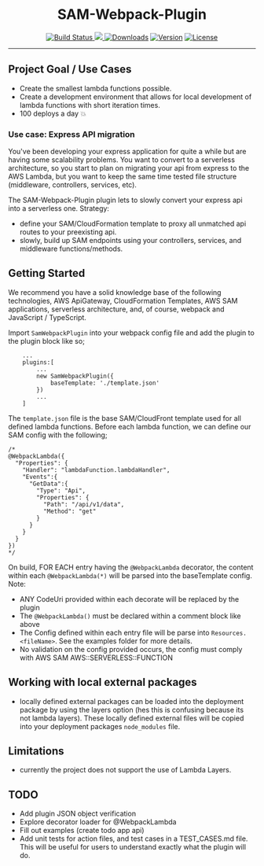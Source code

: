 <h1 style="text-align:center"> SAM-Webpack-Plugin</h1>

<p style="text-align:center">
  <a href="https://circleci.com/gh/garrettculos/sam-webpack-plugin/tree/dev">
    <img src="https://circleci.com/gh/GarrettCulos/sam-webpack-plugin.svg?style=shield&circle-token=e22c541987ebae9756fcf4ab3774cf887d20bfa0" alt="Build Status">
  </a>  
  <a href="https://codecov.io/gh/GarrettCulos/sam-webpack-plugin">
    <img src="https://codecov.io/gh/GarrettCulos/sam-webpack-plugin/branch/master/graph/badge.svg" />
  </a>
  <a href="https://www.npmjs.com/package/sam-webpack-plugin"><img src="https://img.shields.io/npm/dt/sam-webpack-plugin.svg" alt="Downloads"></a>
  <a href="https://www.npmjs.com/package/sam-webpack-plugin"><img src="https://img.shields.io/npm/v/sam-webpack-plugin.svg" alt="Version"></a>
  <a href="https://www.npmjs.com/package/sam-webpack-plugin"><img src="https://img.shields.io/npm/l/sam-webpack-plugin.svg" alt="License"></a>
</p>

---

## Project Goal / Use Cases

- Create the smallest lambda functions possible.
- Create a development environment that allows for local development of lambda functions with short iteration times.
- 100 deploys a day :boom:

### Use case: Express API migration

You've been developing your express application for quite a while but are having some scalability problems. You want to convert to a serverless architecture, so you start to plan on migrating your api from express to the AWS Lambda, but you want to keep the same time tested file structure (middleware, controllers, services, etc).

The SAM-Webpack-Plugin plugin lets to slowly convert your express api into a serverless one. Strategy:

- define your SAM/CloudFormation template to proxy all unmatched api routes to your preexisting api.
- slowly, build up SAM endpoints using your controllers, services, and middleware functions/methods.

<!-- ### Use case: Fresh start

Your starting a most exciting project! Building a to-do app. SAM-Webpack-Plugin helps you get thats first production deploy fast but having the deployment tools build into the environment your working in. (see example for sample SAM commands) -->

## Getting Started

We recommend you have a solid knowledge base of the following technologies, AWS ApiGateway, CloudFormation Templates, AWS SAM applications, serverless architecture, and, of course, webpack and JavaScript / TypeScript.

Import `SamWebpackPlugin` into your webpack config file and add the plugin to the plugin block like so;

```
    ...
    plugins:[
        ...
        new SamWebpackPlugin({
            baseTemplate: './template.json'
        })
        ...
    ]
```

The `template.json` file is the base SAM/CloudFront template used for all defined lambda functions.
Before each lambda function, we can define our SAM config with the following;

```
/*
@WebpackLambda({
  "Properties": {
    "Handler": "lambdaFunction.lambdaHandler",
    "Events":{
      "GetData":{
        "Type": "Api",
        "Properties": {
          "Path": "/api/v1/data",
          "Method": "get"
        }
      }
    }
  }
})
*/
```

On build, FOR EACH entry having the `@WebpackLambda` decorator, the content within each `@WebpackLambda(*)` will be parsed into the baseTemplate config. Note:

- ANY CodeUri provided within each decorate will be replaced by the plugin
- The `@WebpackLambda()` must be declared within a comment block like above
- The Config defined within each entry file will be parse into `Resources.<fileName>`. See the examples folder for more details.
- No validation on the config provided occurs, the config must comply with AWS SAM AWS::SERVERLESS::FUNCTION

## Working with local external packages

- locally defined external packages can be loaded into the deployment package by using the layers option (hes this is confusing because its not lambda layers). These locally defined external files will be copied into your deployment packages `node_modules` file.

## Limitations

- currently the project does not support the use of Lambda Layers.

## TODO

- Add plugin JSON object verification
- Explore decorator loader for @WebpackLambda
- Fill out examples (create todo app api)
- Add unit tests for action files, and test cases in a TEST_CASES.md file. This will be useful for users to understand exactly what the plugin will do.
